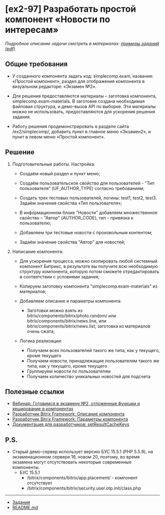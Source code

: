 # [ex2-97] Разработать простой компонент «Новости по интересам»

*Подробное описание задачи смотреть в материалах: [примеры заданий (pdf)](../pubinfo/Ex2AllType.pdf)*

## Общие требования 

* У созданного компонента задать код: simplecomp.exam, название: «Простой компонент», раздел для отображения компонента в визуальном редакторе: «Экзамен №2».

* Для решения предоставляются материалы – заготовка компонента, simplecomp.exam-materials. В заготовке создана необходимая файловая структура, и демо-вызов API по выборке. Эти материалы можно не использовать, предоставляются для ускорения решения задания.

* Работу решения продемонстрировать в разделе сайта /ex2/simplecomp/, добавить пункт в главное меню «Экзамен2», и пункт в левом меню «Простой компонент».

## Решение

1) Подготовительные работы. Настройка:

    * Создаём новый раздел и пункт меню;

    * Создаём пользовательское свойство для пользователей - "Тип пользователя" (UF_AUTHOR_TYPE) согласно требованиям;

    * Создать трех тестовых пользователей, логины: test1, test2, test3. Задаём значения свойства «Тип пользователя»;

    * В информационном блоке "Новости" добавляем множественное свойство – "Автор" (AUTHOR_CODE), тип - привязка к пользователю;

    * Добавляем три тестовые новости с произвольным контентом;

    * Задаём значение свойства "Автор" для новостей;

2) Написание компонента:

    * Для ускорения процесса, можно скопировать любой системный компонент Битрикс, в результате вы получите всю необходимую структуру компонента, которую потом сможете отредактировать в соответствии с условиями задания;
    
    * Копируем заготовку компонента "simplecomp.exam-materials" из материалов;
    
    * Добавляем описание и параметры компонента:
        * Заготовки можно взять из bitrix/components/bitrix/photo.random/ или bitrix/components/bitrix/news.line, или bitrix/components/bitrix/news.list, заготовка из материалов очень сжата;
    
    * Логика реализации:
        * Получаем всех пользователей такого же типа, как у текущего, кроме текущего
        * Получаем новости, принадлежащие пользователям такого же типа, как у текущего, кроме текущего
        * Группируем новости по пользователям
        * Получаем количество уникальных новостей для подсчета
         
## Полезные ссылки

* [Вебинар: Готовимся в экзамену №2, отложенные функции и кеширование в компонентах](https://www.youtube.com/watch?v=KC6WcgaEWt4&feature=youtu.be)
* [Разработчик Bitrix Framework: Описание компонента](https://dev.1c-bitrix.ru/learning/course/?COURSE_ID=43&LESSON_ID=2828)
* [Разработчик Bitrix Framework: Параметры компонента](https://dev.1c-bitrix.ru/learning/course/?COURSE_ID=43&LESSON_ID=2132)
* [Документация для разработчиков: setResultCacheKeys](https://dev.1c-bitrix.ru/api_help/main/reference/cbitrixcomponent/setresultcachekeys.php)
    
## P.S.

* Старый демо-сервер использует версию БУС 15.5.1 (PHP 5.5.9), на экзаменационном сервере 16, новом 20, поэтому, во время экзамена могут отсутствовать некоторые современные компоненты.
    * БУС 15.5.1
        * /bitrix/components/bitrix/app.placement/ - компонент отсутствует
        * /bitrix/components/bitrix/security.user.otp.init/class.php
        
____
* [Задания](tasks.md)
* [README.md](../../README.md)